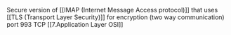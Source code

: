 Secure version of [[IMAP (Internet Message Access protocol)]] that uses [[TLS (Transport Layer Security)]] for encryption (two way communication)
port 993 TCP [[7.Application Layer OSI]]